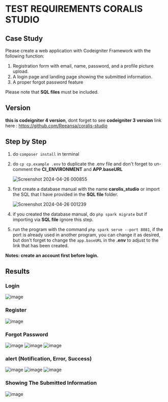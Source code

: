 # TEST REQUIREMENTS CORALIS STUDIO
## Case Study
Please create a web application with Codeigniter Framework with the following function:
1. Registration form with email, name, password, and a profile picture upload.
2. A login page and landing page showing the submitted information.
3. A proper forgot password feature

Please note that **SQL files** must be included.

## Version
**this is codeigniter 4 version**, dont forget to see **codeigniter 3 version**
link here : https://github.com/Reeansa/coralis-studio

## Step by Step
1. do `composer install` in terminal
2. do `cp cp.example .env` to duplicate the .env file
   and don't forget to un-comment the **CI_ENVIRONMENT** and **APP.baseURL**
   
   ![Screenshot 2024-04-26 000855](https://github.com/Reeansa/coralis-studio-ci4/assets/92510276/a6b36154-62cb-4d2f-b05a-dd5c3f5efd05)
3. first create a database manual with the name **carolis_studio** or import the SQL that I have provided in the **SQL file** folder.
   
   ![Screenshot 2024-04-26 001239](https://github.com/Reeansa/coralis-studio-ci4/assets/92510276/d05c32ac-bae2-46a6-95ed-d315d9700305)
4. if you created the database manual, do `php spark migrate` but if importing via **SQL file** ignore this step.
5. run the program with the command `php spark serve --port 8081`, if the port is already used in another program, you can change it as desired, but don't forget to change the `app.baseURL` in the **.env** to adjust to the link that has been created.

**Notes: create an account first before login.**

## Results
### Login
![image](https://github.com/Reeansa/coralis-studio-ci4/assets/92510276/7518f702-22c7-4d3e-925c-d7ebacf65c77)
### Register
![image](https://github.com/Reeansa/coralis-studio-ci4/assets/92510276/fd9ab0a1-bf4b-4fde-9f6c-1685b5eda7df)
### Forgot Password
![image](https://github.com/Reeansa/coralis-studio-ci4/assets/92510276/78f94a8a-14f3-4d43-8542-6a967324a61d)
![image](https://github.com/Reeansa/coralis-studio-ci4/assets/92510276/31dbeb3f-8a38-4882-a6b2-1cc10a01c0cf)
![image](https://github.com/Reeansa/coralis-studio-ci4/assets/92510276/eee11474-0bea-4528-b33e-e96199fc9ff3)
### alert (Notification, Error, Success)
![image](https://github.com/Reeansa/coralis-studio-ci4/assets/92510276/f592e062-3df5-4f10-8aec-410a09919d5b)
![image](https://github.com/Reeansa/coralis-studio-ci4/assets/92510276/842e998e-ca47-480c-ba0a-f9da7780a495)
![image](https://github.com/Reeansa/coralis-studio-ci4/assets/92510276/96982f93-a206-4dba-85f4-5fa6f099fda7)
### Showing The Submitted Information
![image](https://github.com/Reeansa/coralis-studio-ci4/assets/92510276/0ba317a3-f4c0-4202-b293-33782b275754)



